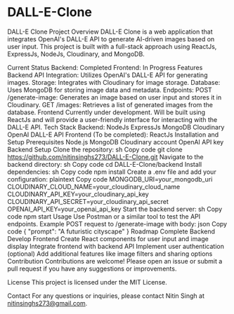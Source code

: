 # DALL-E-Clone
DALL-E Clone
Project Overview
DALL-E Clone is a web application that integrates OpenAI's DALL-E API to generate AI-driven images based on user input. This project is built with a full-stack approach using ReactJs, ExpressJs, NodeJs, Cloudinary, and MongoDB.

Current Status
Backend: Completed
Frontend: In Progress
Features
Backend
API Integration: Utilizes OpenAI's DALL-E API for generating images.
Storage: Integrates with Cloudinary for image storage.
Database: Uses MongoDB for storing image data and metadata.
Endpoints:
POST /generate-image: Generates an image based on user input and stores it in Cloudinary.
GET /images: Retrieves a list of generated images from the database.
Frontend
Currently under development. Will be built using ReactJs and will provide a user-friendly interface for interacting with the DALL-E API.
Tech Stack
Backend:
NodeJs
ExpressJs
MongoDB
Cloudinary
OpenAI DALL-E API
Frontend (To be completed):
ReactJs
Installation and Setup
Prerequisites
Node.js
MongoDB
Cloudinary account
OpenAI API key
Backend Setup
Clone the repository:
sh
Copy code
git clone https://github.com/nitinsinghs273/DALL-E-Clone.git
Navigate to the backend directory:
sh
Copy code
cd DALL-E-Clone/backend
Install dependencies:
sh
Copy code
npm install
Create a .env file and add your configuration:
plaintext
Copy code
MONGODB_URI=your_mongodb_uri
CLOUDINARY_CLOUD_NAME=your_cloudinary_cloud_name
CLOUDINARY_API_KEY=your_cloudinary_api_key
CLOUDINARY_API_SECRET=your_cloudinary_api_secret
OPENAI_API_KEY=your_openai_api_key
Start the backend server:
sh
Copy code
npm start
Usage
Use Postman or a similar tool to test the API endpoints.
Example POST request to /generate-image with body:
json
Copy code
{
  "prompt": "A futuristic cityscape"
}
Roadmap
 Complete Backend
 Develop Frontend
 Create React components for user input and image display
 Integrate frontend with backend API
 Implement user authentication (optional)
 Add additional features like image filters and sharing options
Contribution
Contributions are welcome! Please open an issue or submit a pull request if you have any suggestions or improvements.

License
This project is licensed under the MIT License.

Contact
For any questions or inquiries, please contact Nitin Singh at nitinsinghs273@gmail.com.
